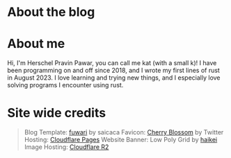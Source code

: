 # About the blog

# About me

Hi, I'm Herschel Pravin Pawar, you can call me kat (with a small k)!
I have been programming on and off since 2018, and I wrote my first lines of rust in August 2023.
I love learning and trying new things, and I especially love solving programs I encounter using rust.

# Site wide credits

> Blog Template: [fuwari](https://github.com/saicaca/fuwari) by saicaca
> Favicon: [Cherry Blossom](https://github.com/twitter/twemoji) by Twitter
> Hosting: [Cloudflare Pages](https://pages.cloudflare.com/)
> Website Banner: Low Poly Grid by [haikei](https://haikei.app/)
> Image Hosting: [Cloudflare R2](https://developers.cloudflare.com/r2/)
> 